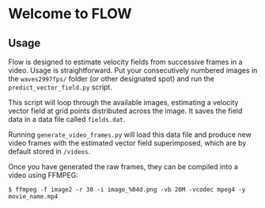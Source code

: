 # Welcome to FLOW

## Usage

Flow is designed to estimate velocity fields from successive frames in a video.
Usage is straightforward. Put your consecutively numbered images in the
`waves2997fps/` folder (or other designated spot) and run the
`predict_vector_field.py` script. 

This script will loop through the available images, estimating a velocity vector field 
at grid points distributed across the image. It saves the field data in a data file
called `fields.dat`.

Running `generate_video_frames.py` will load this data file and produce new video frames 
with the estimated vector field superimposed, which are by default stored in `/videos`.

Once you have generated the raw frames, they can be compiled into a video using FFMPEG:

```unix
$ ffmpeg -f image2 -r 30 -i image_%04d.png -vb 20M -vcodec mpeg4 -y movie_name.mp4
```


